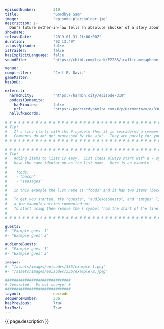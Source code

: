 ```yaml
---
episodeNumber:        319
title:                "Goodbye Sam"
image:                "episode-placeholder.jpg"
description: |-
  Dan's future mother-in-law tells an absolute shocker of a story about a scarf. Spencer is gone, Dan fails a polygraph regarding his potential role in the murder. Featuring Dan Harmon, Jeff Bryan Davis, Rob Schrab, Randee Heller, Bob Garrett and Cody Heller.
showDate:             
releaseDate:          "2019-01-31 11:00:00Z"
duration:             "02:13:49"
isLostEpisode:        false
isTrailer:            false
hasExplicitLanguage:  false
soundFile:            "https://chtbl.com/track/E2288/traffic.megaphone.fm/STA4698842029.mp3?updated=1596510740"

venue:                
comptroller:          "Jeff B. Davis"
gameMaster:           
hasDnD:               

external:
  harmonCity:         "https://harmon.city/episode-319"
  podcastDynamite:
    hasMinutes:       false
    url:              "https://podcastdynamite.com/#/p/Harmontown/e/336/319"
  hallOfRecords:      

# # # # # # # # # # # # # # # # # # # # # # # # # # # # # # # # # # # # # # # # # # # # #
# Tip!
#   If a line starts with the # symbold then it is considered a comment.
#   Comments do not get processed by the wiki.  They are purely for your information.
# # # # # # # # # # # # # # # # # # # # # # # # # # # # # # # # # # # # # # # # # # # # #

# # # # # # # # # # # # # # # # # # # # # # # # # # # # # # # # # # # # # # # # # # # # #
# Tip!
#   Adding items to lists is easy.  List items always start with a - symbol and have
#   have the same identation as the list name.  Here is an example.
#
#    foods:
#    - "bacon"
#    - "sausages"
#
#   In this example the list name is "foods" and it has two items (bacon, and sausages).
#
#   To get you started, the "guests", "audienceGuests", and "images" lists below have
#   a few example entries commented out.
#   To start using them remove the # symbol from the start of the line.
#
# # # # # # # # # # # # # # # # # # # # # # # # # # # # # # # # # # # # # # # # # # # # #

guests:
#- "Example guest 1"
#- "Example guest 2"

audienceGuests:
#- "Example guest 1"
#- "Example guest 2"

images:
#- "/assets/images/episodes/336/example-1.png"
#- "/assets/images/episodes/336/example-2.jpeg"

##############################
# Generated.  Do not change! #
##############################
layout:               episode
sequenceNumber:       336
hasPrevious:          True
hasNext:              True
---
```


<!-- The episode description will be rendered here -->
{{ page.description }}

<!-- Add your content BELOW here -->
<!-- vvvvvvvvvvvvvvvvvvvvvvvvvvv -->




<!-- ^^^^^^^^^^^^^^^^^^^^^^^^^^^ -->
<!-- Add your content ABOVE here -->

<!-- The episode gallery will be rendered here -->